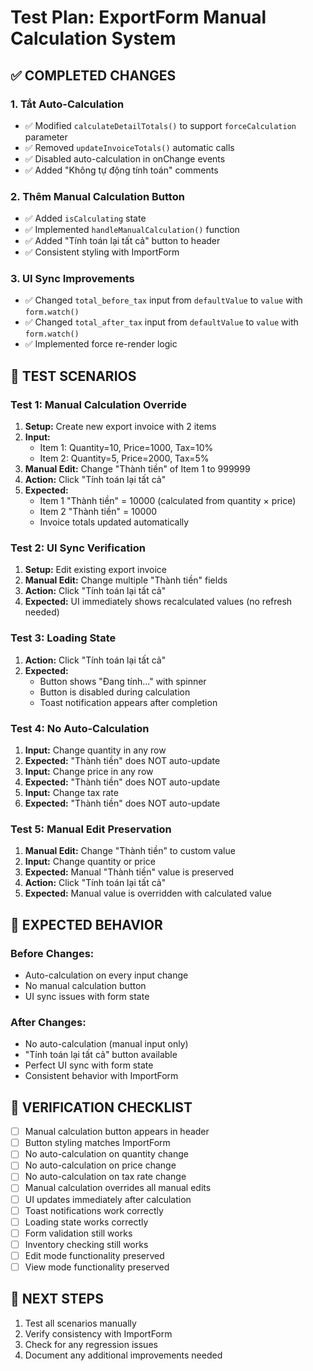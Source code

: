 # Test Plan: ExportForm Manual Calculation System

## ✅ **COMPLETED CHANGES**

### **1. Tắt Auto-Calculation**
- ✅ Modified `calculateDetailTotals()` to support `forceCalculation` parameter
- ✅ Removed `updateInvoiceTotals()` automatic calls
- ✅ Disabled auto-calculation in onChange events
- ✅ Added "Không tự động tính toán" comments

### **2. Thêm Manual Calculation Button**
- ✅ Added `isCalculating` state
- ✅ Implemented `handleManualCalculation()` function
- ✅ Added "Tính toán lại tất cả" button to header
- ✅ Consistent styling with ImportForm

### **3. UI Sync Improvements**
- ✅ Changed `total_before_tax` input from `defaultValue` to `value` with `form.watch()`
- ✅ Changed `total_after_tax` input from `defaultValue` to `value` with `form.watch()`
- ✅ Implemented force re-render logic

## 🧪 **TEST SCENARIOS**

### **Test 1: Manual Calculation Override**
1. **Setup:** Create new export invoice with 2 items
2. **Input:** 
   - Item 1: Quantity=10, Price=1000, Tax=10%
   - Item 2: Quantity=5, Price=2000, Tax=5%
3. **Manual Edit:** Change "Thành tiền" of Item 1 to 999999
4. **Action:** Click "Tính toán lại tất cả"
5. **Expected:** 
   - Item 1 "Thành tiền" = 10000 (calculated from quantity × price)
   - Item 2 "Thành tiền" = 10000
   - Invoice totals updated automatically

### **Test 2: UI Sync Verification**
1. **Setup:** Edit existing export invoice
2. **Manual Edit:** Change multiple "Thành tiền" fields
3. **Action:** Click "Tính toán lại tất cả"
4. **Expected:** UI immediately shows recalculated values (no refresh needed)

### **Test 3: Loading State**
1. **Action:** Click "Tính toán lại tất cả"
2. **Expected:** 
   - Button shows "Đang tính..." with spinner
   - Button is disabled during calculation
   - Toast notification appears after completion

### **Test 4: No Auto-Calculation**
1. **Input:** Change quantity in any row
2. **Expected:** "Thành tiền" does NOT auto-update
3. **Input:** Change price in any row
4. **Expected:** "Thành tiền" does NOT auto-update
5. **Input:** Change tax rate
6. **Expected:** "Thành tiền" does NOT auto-update

### **Test 5: Manual Edit Preservation**
1. **Manual Edit:** Change "Thành tiền" to custom value
2. **Input:** Change quantity or price
3. **Expected:** Manual "Thành tiền" value is preserved
4. **Action:** Click "Tính toán lại tất cả"
5. **Expected:** Manual value is overridden with calculated value

## 🎯 **EXPECTED BEHAVIOR**

### **Before Changes:**
- Auto-calculation on every input change
- No manual calculation button
- UI sync issues with form state

### **After Changes:**
- No auto-calculation (manual input only)
- "Tính toán lại tất cả" button available
- Perfect UI sync with form state
- Consistent behavior with ImportForm

## 📝 **VERIFICATION CHECKLIST**

- [ ] Manual calculation button appears in header
- [ ] Button styling matches ImportForm
- [ ] No auto-calculation on quantity change
- [ ] No auto-calculation on price change
- [ ] No auto-calculation on tax rate change
- [ ] Manual calculation overrides all manual edits
- [ ] UI updates immediately after calculation
- [ ] Toast notifications work correctly
- [ ] Loading state works correctly
- [ ] Form validation still works
- [ ] Inventory checking still works
- [ ] Edit mode functionality preserved
- [ ] View mode functionality preserved

## 🚀 **NEXT STEPS**

1. Test all scenarios manually
2. Verify consistency with ImportForm
3. Check for any regression issues
4. Document any additional improvements needed
